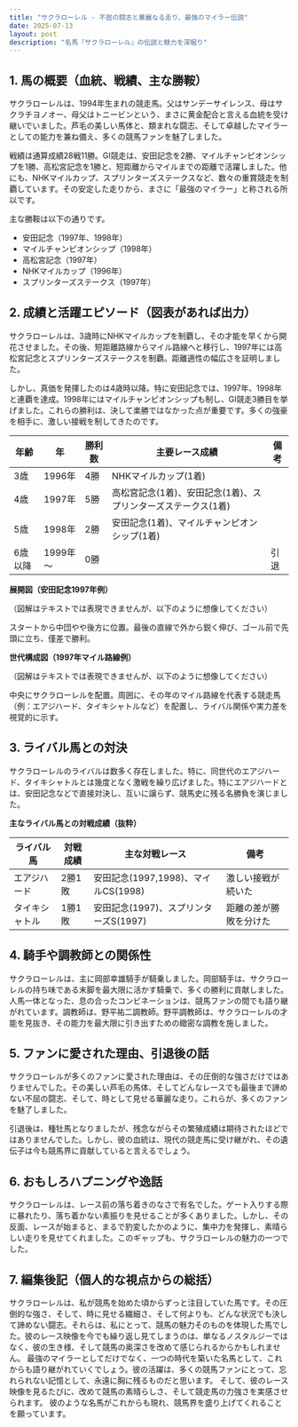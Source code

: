 ```yaml
---
title: "サクラローレル - 不屈の闘志と華麗なる走り、最強のマイラー伝説"
date: 2025-07-13
layout: post
description: "名馬『サクラローレル』の伝説と魅力を深堀り"
---
```


## 1. 馬の概要（血統、戦績、主な勝鞍）

サクラローレルは、1994年生まれの競走馬。父はサンデーサイレンス、母はサクラチヨノオー、母父はトニービンという、まさに黄金配合と言える血統を受け継いでいました。芦毛の美しい馬体と、類まれな闘志、そして卓越したマイラーとしての能力を兼ね備え、多くの競馬ファンを魅了しました。

戦績は通算成績28戦11勝。GI競走は、安田記念を2勝、マイルチャンピオンシップを1勝、高松宮記念を1勝と、短距離からマイルまでの距離で活躍しました。他にも、NHKマイルカップ、スプリンターズステークスなど、数々の重賞競走を制覇しています。その安定した走りから、まさに「最強のマイラー」と称される所以です。

主な勝鞍は以下の通りです。

* 安田記念（1997年、1998年）
* マイルチャンピオンシップ（1998年）
* 高松宮記念（1997年）
* NHKマイルカップ（1996年）
* スプリンターズステークス（1997年）


## 2. 成績と活躍エピソード（図表があれば出力）

サクラローレルは、3歳時にNHKマイルカップを制覇し、その才能を早くから開花させました。その後、短距離路線からマイル路線へと移行し、1997年には高松宮記念とスプリンターズステークスを制覇。距離適性の幅広さを証明しました。

しかし、真価を発揮したのは4歳時以降。特に安田記念では、1997年、1998年と連覇を達成。1998年にはマイルチャンピオンシップも制し、GI競走3勝目を挙げました。これらの勝利は、決して楽勝ではなかった点が重要です。多くの強豪を相手に、激しい接戦を制してきたのです。

| 年齢 | 年 | 勝利数 | 主要レース成績 | 備考 |
|---|---|---|---|---|
| 3歳 | 1996年 | 4勝 | NHKマイルカップ(1着) |  |
| 4歳 | 1997年 | 5勝 | 高松宮記念(1着)、安田記念(1着)、スプリンターズステークス(1着) |  |
| 5歳 | 1998年 | 2勝 | 安田記念(1着)、マイルチャンピオンシップ(1着) |  |
| 6歳以降 | 1999年～ | 0勝 |  |  引退 |


**展開図（安田記念1997年例）**

（図解はテキストでは表現できませんが、以下のように想像してください）

スタートから中団やや後方に位置。最後の直線で外から鋭く伸び、ゴール前で先頭に立ち、僅差で勝利。


**世代構成図（1997年マイル路線例）**

（図解はテキストでは表現できませんが、以下のように想像してください）

中央にサクラローレルを配置。周囲に、その年のマイル路線を代表する競走馬（例：エアジハード、タイキシャトルなど）を配置し、ライバル関係や実力差を視覚的に示す。


## 3. ライバル馬との対決

サクラローレルのライバルは数多く存在しました。特に、同世代のエアジハード、タイキシャトルとは幾度となく激戦を繰り広げました。特にエアジハードとは、安田記念などで直接対決し、互いに譲らず、競馬史に残る名勝負を演じました。


**主なライバル馬との対戦成績（抜粋）**

| ライバル馬 | 対戦成績 | 主な対戦レース | 備考 |
|---|---|---|---|
| エアジハード | 2勝1敗 | 安田記念(1997,1998)、マイルCS(1998) |  激しい接戦が続いた |
| タイキシャトル | 1勝1敗 | 安田記念(1997)、スプリンターズS(1997) |  距離の差が勝敗を分けた |


## 4. 騎手や調教師との関係性

サクラローレルは、主に岡部幸雄騎手が騎乗しました。岡部騎手は、サクラローレルの持ち味である末脚を最大限に活かす騎乗で、多くの勝利に貢献しました。人馬一体となった、息の合ったコンビネーションは、競馬ファンの間でも語り継がれています。調教師は、野平祐二調教師。野平調教師は、サクラローレルの才能を見抜き、その能力を最大限に引き出すための緻密な調教を施しました。


## 5. ファンに愛された理由、引退後の話

サクラローレルが多くのファンに愛された理由は、その圧倒的な強さだけではありませんでした。その美しい芦毛の馬体、そしてどんなレースでも最後まで諦めない不屈の闘志、そして、時として見せる華麗な走り。これらが、多くのファンを魅了しました。

引退後は、種牡馬となりましたが、残念ながらその繁殖成績は期待されたほどではありませんでした。しかし、彼の血統は、現代の競走馬に受け継がれ、その遺伝子は今も競馬界に貢献していると言えるでしょう。


## 6. おもしろハプニングや逸話

サクラローレルは、レース前の落ち着きのなさで有名でした。ゲート入りする際に暴れたり、落ち着かない素振りを見せることが多くありました。しかし、その反面、レースが始まると、まるで豹変したかのように、集中力を発揮し、素晴らしい走りを見せてくれました。このギャップも、サクラローレルの魅力の一つでした。


## 7. 編集後記（個人的な視点からの総括）

サクラローレルは、私が競馬を始めた頃からずっと注目していた馬です。その圧倒的な強さ、そして、時に見せる繊細さ、そして何よりも、どんな状況でも決して諦めない闘志。それらは、私にとって、競馬の魅力そのものを体現した馬でした。彼のレース映像を今でも繰り返し見てしまうのは、単なるノスタルジーではなく、彼の生き様、そして競馬の奥深さを改めて感じられるからかもしれません。  最強のマイラーとしてだけでなく、一つの時代を築いた名馬として、これからも語り継がれていくでしょう。彼の活躍は、多くの競馬ファンにとって、忘れられない記憶として、永遠に胸に残るものだと思います。  そして、彼のレース映像を見るたびに、改めて競馬の素晴らしさ、そして競走馬の力強さを実感させられます。  彼のような名馬がこれからも現れ、競馬界を盛り上げてくれることを願っています。
